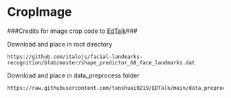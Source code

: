 # CropImage

###Credits for image crop code to [EdTalk](https://github.com/tanshuai0219/EDTalk)###

Download and place in root directory

```
https://github.com/italojs/facial-landmarks-recognition/blob/master/shape_predictor_68_face_landmarks.dat
```

Download and place in data_preprocess folder

```
https://raw.githubusercontent.com/tanshuai0219/EDTalk/main/data_preprocess/M003_template.npy
```

